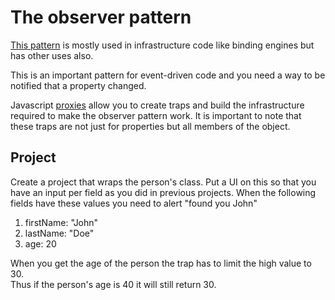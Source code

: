 # The observer pattern
[This pattern](https://en.wikipedia.org/wiki/Observer_pattern) is mostly used in infrastructure code like binding engines but has other uses also.

This is an important pattern for event-driven code and you need a way to be notified that a property changed.

Javascript [proxies](https://developer.mozilla.org/en-US/docs/Web/JavaScript/Reference/Global_Objects/Proxy) allow you to create traps and build the infrastructure required to make the observer pattern work. It is important to note that these traps are not just for properties but all members of the object.

## Project
Create a project that wraps the person's class.
Put a UI on this so that you have an input per field as you did in previous projects.
When the following fields have these values you need to alert "found you John"

1. firstName: "John"
1. lastName: "Doe"
1. age: 20

When you get the age of the person the trap has to limit the high value to 30.  
Thus if the person's age is 40 it will still return 30.
